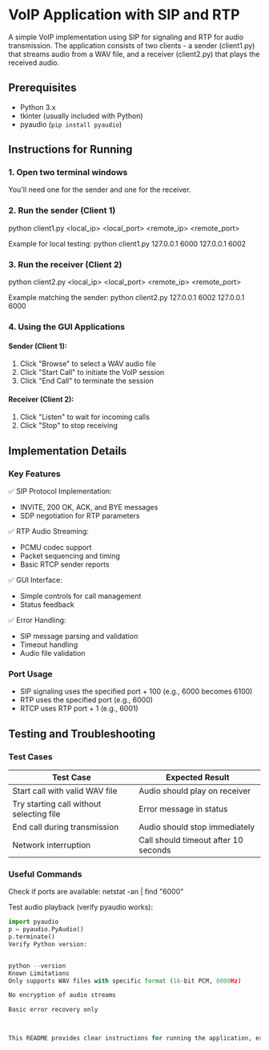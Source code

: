 # VoIP Application with SIP and RTP

A simple VoIP implementation using SIP for signaling and RTP for audio transmission. The application consists of two clients - a sender (client1.py) that streams audio from a WAV file, and a receiver (client2.py) that plays the received audio.

## Prerequisites
- Python 3.x
- tkinter (usually included with Python)
- pyaudio (`pip install pyaudio`)

## Instructions for Running

### 1. Open two terminal windows
You'll need one for the sender and one for the receiver.

### 2. Run the sender (Client 1)
python client1.py <local_ip> <local_port> <remote_ip> <remote_port>

Example for local testing:
python client1.py 127.0.0.1 6000 127.0.0.1 6002


### 3. Run the receiver (Client 2)
python client2.py <local_ip> <local_port> <remote_ip> <remote_port>

Example matching the sender:
python client2.py 127.0.0.1 6002 127.0.0.1 6000


### 4. Using the GUI Applications

#### Sender (Client 1):
1. Click "Browse" to select a WAV audio file
2. Click "Start Call" to initiate the VoIP session
3. Click "End Call" to terminate the session

#### Receiver (Client 2):
1. Click "Listen" to wait for incoming calls
2. Click "Stop" to stop receiving

## Implementation Details

### Key Features
✅ SIP Protocol Implementation:
- INVITE, 200 OK, ACK, and BYE messages
- SDP negotiation for RTP parameters

✅ RTP Audio Streaming:
- PCMU codec support
- Packet sequencing and timing
- Basic RTCP sender reports

✅ GUI Interface:
- Simple controls for call management
- Status feedback

✅ Error Handling:
- SIP message parsing and validation
- Timeout handling
- Audio file validation

### Port Usage
- SIP signaling uses the specified port + 100 (e.g., 6000 becomes 6100)
- RTP uses the specified port (e.g., 6000)
- RTCP uses RTP port + 1 (e.g., 6001)

## Testing and Troubleshooting

### Test Cases
| Test Case | Expected Result |
|-----------|-----------------|
| Start call with valid WAV file | Audio should play on receiver |
| Try starting call without selecting file | Error message in status |
| End call during transmission | Audio should stop immediately |
| Network interruption | Call should timeout after 10 seconds |

### Useful Commands
Check if ports are available:
netstat -an | find "6000"


Test audio playback (verify pyaudio works):
```python
import pyaudio
p = pyaudio.PyAudio()
p.terminate()
Verify Python version:


python --version
Known Limitations
Only supports WAV files with specific format (16-bit PCM, 8000Hz)

No encryption of audio streams

Basic error recovery only



This README provides clear instructions for running the application, explains its features, and includes troubleshooting tips. You may want to adjust the port numbers or add specific notes about your testing environment as needed.
